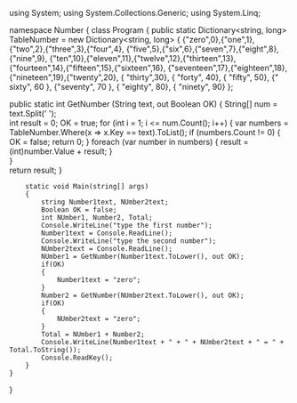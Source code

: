 using System;
using System.Collections.Generic;
using System.Linq;

namespace Number
{
    class Program
    {
        public static Dictionary<string, long> TableNumber = new Dictionary<string, long>
        {
            {"zero",0},{"one",1},{"two",2},{"three",3},{"four",4},
            {"five",5},{"six",6},{"seven",7},{"eight",8},{"nine",9},
            {"ten",10},{"eleven",11},{"twelve",12},{"thirteen",13},
            {"fourteen",14},{"fifteen",15},{"sixteen",16},
            {"seventeen",17},{"eighteen",18},{"nineteen",19},{"twenty",20},
            { "thirty",30}, { "forty", 40}, { "fifty", 50}, {" sixty", 60 },
            {"seventy", 70 }, { "eighty", 80}, { "ninety", 90}
        };

 public static int GetNumber (String text, out Boolean OK)
        {
            String[] num = text.Split(' ');           
            int result = 0;
            OK = true;
            for (int i = 1; i <= num.Count(); i++)
            {
                var numbers = TableNumber.Where(x => x.Key == text).ToList();
                if (numbers.Count != 0)
                {
                    OK = false;
                    return 0;
                }
                foreach (var number in numbers)
                {
                    result = (int)number.Value + result;
                }                                
            }                      
            return result;
        }

        static void Main(string[] args)
        {
            string Number1text, NUmber2text;
            Boolean OK = false;
            int NUmber1, Number2, Total;
            Console.WriteLine("type the first number");
            Number1text = Console.ReadLine();
            Console.WriteLine("type the second number");
            NUmber2text = Console.ReadLine();
            NUmber1 = GetNumber(Number1text.ToLower(), out OK);
            if(OK)
            {
                Number1text = "zero";
            }
            Number2 = GetNumber(NUmber2text.ToLower(), out OK);
            if(OK)
            {
                NUmber2text = "zero";
            }
            Total = NUmber1 + Number2;
            Console.WriteLine(Number1text + " + " + NUmber2text + " = " + Total.ToString());
            Console.ReadKey();            
        }
    }
}
